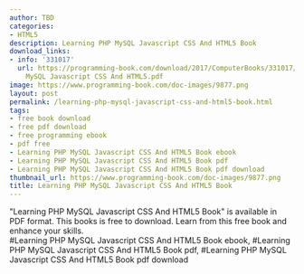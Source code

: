 ```yaml
---
author: TBD
categories:
- HTML5
description: Learning PHP MySQL Javascript CSS And HTML5 Book
download_links:
- info: '331017'
  url: https://programming-book.com/download/2017/ComputerBooks/331017/Learning PHP
    MySQL Javascript CSS And HTML5.pdf
image: https://www.programming-book.com/doc-images/9877.png
layout: post
permalink: /learning-php-mysql-javascript-css-and-html5-book.html
tags:
- free book download
- free pdf download
- free programming ebook
- pdf free
- Learning PHP MySQL Javascript CSS And HTML5 Book ebook
- Learning PHP MySQL Javascript CSS And HTML5 Book pdf
- Learning PHP MySQL Javascript CSS And HTML5 Book pdf download
thumbnail_url: https://www.programming-book.com/doc-images/9877.png
title: Learning PHP MySQL Javascript CSS And HTML5 Book
---
```


 
<div class="item-desc text-justify">
  "Learning PHP MySQL Javascript CSS And HTML5 Book" is available in PDF format. This books is free to download. Learn from this free book and enhance your skills.
  <br>
  #Learning PHP MySQL Javascript CSS And HTML5 Book ebook, #Learning PHP MySQL Javascript CSS And HTML5 Book pdf, #Learning PHP MySQL Javascript CSS And HTML5 Book pdf download
</div>